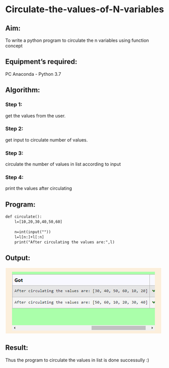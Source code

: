 # Circulate-the-values-of-N-variables
## Aim:
To write a python program to circulate the n variables using function concept
## Equipment’s required:
PC
Anaconda - Python 3.7
## Algorithm: 
### Step 1: 
get the values from the user.
### Step 2: 
get input to circulate number of values.
### Step 3: 
circulate the number of values in list according to input

### Step 4: 
print the values after circulating
 
## Program:
```
def circulate():
    l=[10,20,30,40,50,60]
    
    n=int(input(""))
    l=l[n:]+l[:n]
    print("After circulating the values are:",l)
```

## Output:
![output](./r1.PNG)

## Result:
Thus the program to circulate the values in list is done successully :)
